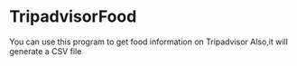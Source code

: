 # TripadvisorFood

You can use this program to get food information on Tripadvisor
Also,it will generate a CSV file
